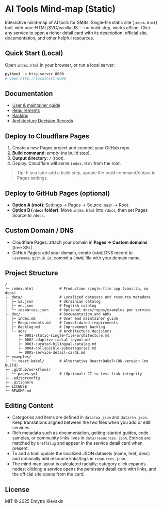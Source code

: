 # AI Tools Mind‑map (Static)

Interactive mind‑map of AI tools for SMBs. Single‑file static site (`index.html`) built with pure HTML/SVG/vanilla JS — no build step, works offline. Click any service to open a richer detail card with its description, official site, documentation, and other helpful resources.

## Quick Start (Local)

Open `index.html` in your browser, or run a local server:
```bash
python3 -m http.server 8000
# open http://localhost:8000
```

## Documentation

- [User & maintainer guide](doc/index.md)
- [Requirements](doc/Requirements.md)
- [Backlog](doc/Backlog.md)
- [Architecture Decision Records](doc/adr)

## Deploy to **Cloudflare Pages**

1. Create a new Pages project and connect your GitHub repo.
2. **Build command**: _empty_ (no build step).  
3. **Output directory**: `/` (root).  
4. Deploy. Cloudflare will serve `index.html` from the root.

> Tip: If you later add a build step, update the build command/output in Pages settings.

## Deploy to **GitHub Pages** (optional)

- **Option A (root)**: Settings → Pages → Source: `main` → Root.  
- **Option B (`/docs` folder)**: Move `index.html` into `/docs`, then set Pages Source to `/docs`.

## Custom Domain / DNS

- Cloudflare Pages: attach your domain in **Pages → Custom domains** (free SSL).  
- GitHub Pages: add your domain, create `CNAME` DNS record to `username.github.io`, commit a `CNAME` file with your domain name.

## Project Structure

```
/
├─ index.html            # Production single-file app (vanilla, no deps)
├─ data/                 # Localized datasets and resource metadata
│  ├─ ua.json            # Ukrainian catalog
│  ├─ en.json            # English catalog
│  └─ resources.json     # Optional docs/repos/examples per service
├─ doc/                  # Documentation and ADRs
│  ├─ index.md           # User and maintainer guide
│  ├─ Requirements.md    # Consolidated requirements
│  ├─ Backlog.md         # Improvement backlog
│  └─ adr/               # Architecture decisions
│     ├─ 0001-static-single-file-architecture.md
│     ├─ 0002-adaptive-radial-layout.md
│     ├─ 0003-curated-bilingual-catalog.md
│     ├─ 0004-collapsible-subcategories.md
│     └─ 0005-service-detail-cards.md
├─ examples/
│  └─ react-babel/       # Alternative React+Babel+CDN version (no build)
├─ .github/workflows/
│  └─ pages.yml          # (Optional) CI to test link integrity
├─ .editorconfig
├─ .gitignore
├─ LICENSE
└─ README.md
```

## Editing Content

- Categories and items are defined in `data/ua.json` and `data/en.json`. Keep translations aligned between the two files when you add or edit services.
- Rich metadata such as documentation, getting-started guides, code samples, or community links lives in `data/resources.json`. Entries are matched by `href`/`slug` and appear in the service detail card when present.
- To add a tool: update the localized JSON datasets (name, href, desc) and optionally add resource links/tags in `resources.json`.
- The mind‑map layout is calculated radially; category click expands nodes; clicking a service opens the persistent detail card with links, and the official site opens from the card.

## License

MIT © 2025 Dmytro Klevakin
